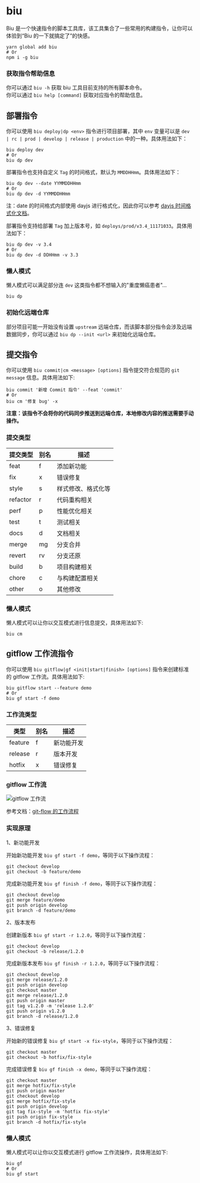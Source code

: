 # biu

Biu 是一个快速指令的脚本工具库，该工具集合了一些常用的构建指令，让你可以体验到“Biu 的一下就搞定了”的快感。

```shell
yarn global add biu
# Or
npm i -g biu
```

### 获取指令帮助信息

你可以通过 `biu -h` 获取 biu 工具目前支持的所有脚本命令。  
你可以通过 `biu help [command]` 获取对应指令的帮助信息。

## 部署指令

你可以使用 `biu deploy|dp <env>` 指令进行项目部署，其中 `env` 变量可以是 `dev | rc | prod | develop | release | production` 中的一种。具体用法如下：

```shell
biu deploy dev
# Or
biu dp dev
```

部署指令也支持自定义 `Tag` 的时间格式，默认为 `MMDDHHmm`。具体用法如下：

```shell
biu dp dev --date YYMMDDHHmm
# Or
biu dp dev -d YYMMDDHHmm
```

注：date 的时间格式内部使用 dayjs 进行格式化，因此你可以参考 [dayjs 时间格式化文档](https://dayjs.gitee.io/docs/zh-CN/display/format)。

部署指令支持给部署 `Tag` 加上版本号，如 `deploys/prod/v3.4_11171033`。具体用法如下：

```shell
biu dp dev -v 3.4
# Or
biu dp dev -d DDHHmm -v 3.3
```

### 懒人模式

懒人模式可以满足部分连 `dev` 这类指令都不想输入的"重度懒癌患者"...

```
biu dp
```

### 初始化远端仓库

部分项目可能一开始没有设置 `upstream` 远端仓库，而该脚本部分指令会涉及远端数据同步，你可以通过 `biu dp --init <url>` 来初始化远端仓库。


## 提交指令

你可以使用 `biu commit|cm <message> [options]` 指令提交符合规范的 `git message` 信息。具体用法如下:

```shell
biu commit '新增 Commit 指令' --feat 'commit'
# Or
biu cm '修复 bug' -x
```

**注意：该指令不会将你的代码同步推送到远端仓库，本地修改内容的推送需要手动操作。**

### 提交类型

| 提交类型 | 别名 | 描述 |
| ------ | --- | --- |
| feat   | f   | 添加新功能 |
| fix    | x   | 错误修复 |
| style  | s   | 样式修改、格式化等 |
| refactor | r | 代码重构相关 |
| perf   | p   | 性能优化相关 |
| test   | t   | 测试相关 |
| docs   | d   | 文档相关 |
| merge  | mg  | 分支合并 |
| revert | rv  | 分支还原 |
| build  | b   | 项目构建相关 |
| chore  | c   | 与构建配置相关 |
| other  | o   | 其他修改 |

### 懒人模式

懒人模式可以让你以交互模式进行信息提交，具体用法如下:

```shell
biu cm
```

## gitflow 工作流指令

你可以使用 `biu gitflow|gf <init|start|finish> [options]` 指令来创建标准的 gitflow 工作流。具体用法如下:

```shell
biu gitflow start --feature demo
# Or
biu gf start -f demo
```

### 工作流类型

| 类型 | 别名 | 描述 |
| --------- | --- | --- |
| feature   | f   | 新功能开发 |
| release   | r   | 版本开发 |
| hotfix    | x   | 错误修复 |

### gitflow 工作流

![gitflow 工作流](https://gaeacdn.jiliguala.com/devjlgl/tmp/5a8c36674fe74ed7d27987617cdcf2a0.png)

参考文档：[git-flow 的工作流程](https://www.git-tower.com/learn/git/ebook/cn/command-line/advanced-topics/git-flow/)

### 实现原理

1、新功能开发

开始新功能开发 `biu gf start -f demo`，等同于以下操作流程：

```shell
git checkout develop
git checkout -b feature/demo
```

完成新功能开发 `biu gf finish -f demo`，等同于以下操作流程：

```shell
git checkout develop
git merge feature/demo
git push origin develop
git branch -d feature/demo
```

2、版本发布

创建新版本 `biu gf start -r 1.2.0`，等同于以下操作流程：

```shell
git checkout develop
git checkout -b release/1.2.0
```

完成新版本发布 `biu gf finish -r 1.2.0`，等同于以下操作流程：

```shell
git checkout develop
git merge release/1.2.0
git push origin develop
git checkout master
git merge release/1.2.0
git push origin master
git tag v1.2.0 -m 'release 1.2.0'
git push origin v1.2.0
git branch -d release/1.2.0
```

3、错误修复

开始新的错误修复 `biu gf start -x fix-style`，等同于以下操作流程：

```shell
git checkout master
git checkout -b hotfix/fix-style
```

完成错误修复 `biu gf finish -x demo`，等同于以下操作流程：

```shell
git checkout master
git merge hotfix/fix-style
git push origin master
git checkout develop
git merge hotfix/fix-style
git push origin develop
git tag fix-style -m 'hotfix fix-style'
git push origin fix-style
git branch -d hotfix/fix-style
```

### 懒人模式

懒人模式可以让你以交互模式进行 gitflow 工作流操作，具体用法如下:

```shell
biu gf
# Or
biu gf start
```